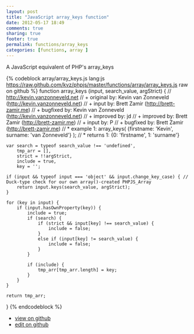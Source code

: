 ```yaml
---
layout: post
title: "JavaScript array_keys function"
date: 2012-05-17 18:49
comments: true
sharing: true
footer: true
permalink: functions/array_keys
categories: [functions, array ]
---
```

A JavaScript equivalent of PHP's array_keys
<!-- more -->
{% codeblock array/array_keys.js lang:js https://raw.github.com/kvz/phpjs/master/functions/array/array_keys.js raw on github %}
function array_keys (input, search_value, argStrict) {
    // http://kevin.vanzonneveld.net
    // +   original by: Kevin van Zonneveld (http://kevin.vanzonneveld.net)
    // +      input by: Brett Zamir (http://brett-zamir.me)
    // +   bugfixed by: Kevin van Zonneveld (http://kevin.vanzonneveld.net)
    // +   improved by: jd
    // +   improved by: Brett Zamir (http://brett-zamir.me)
    // +   input by: P
    // +   bugfixed by: Brett Zamir (http://brett-zamir.me)
    // *     example 1: array_keys( {firstname: 'Kevin', surname: 'van Zonneveld'} );
    // *     returns 1: {0: 'firstname', 1: 'surname'}

    var search = typeof search_value !== 'undefined',
        tmp_arr = [],
        strict = !!argStrict,
        include = true,
        key = '';

    if (input && typeof input === 'object' && input.change_key_case) { // Duck-type check for our own array()-created PHPJS_Array
        return input.keys(search_value, argStrict);
    }

    for (key in input) {
        if (input.hasOwnProperty(key)) {
            include = true;
            if (search) {
                if (strict && input[key] !== search_value) {
                    include = false;
                }
                else if (input[key] != search_value) {
                    include = false;
                }
            }

            if (include) {
                tmp_arr[tmp_arr.length] = key;
            }
        }
    }

    return tmp_arr;
}
{% endcodeblock %}
<ul>
 <li><a href="https://github.com/kvz/phpjs/blob/master/functions/array/array_keys.js">view on github</a></li>
 <li><a href="https://github.com/kvz/phpjs/edit/master/functions/array/array_keys.js">edit on github</a></li>
</ul>
